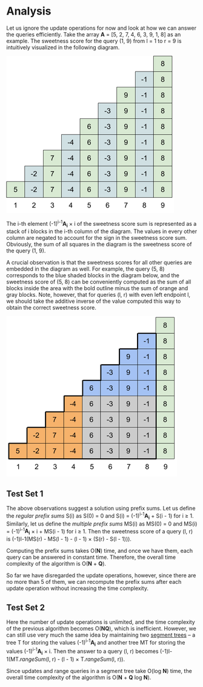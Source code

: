 # Analysis

Let us ignore the update operations for now and look at how we can answer the queries efficiently. Take the array **A** = [5, 2, 7, 4, 6, 3, 9, 1, 8] as an example. The sweetness score for the query (1, 9) from l = 1 to r = 9 is intuitively visualized in the following diagram.

![](/images/round-c-candies-ex-1.png)

The i-th element (-1)<sup>i-1</sup>**A<sub>i</sub>** × i of the sweetness score sum is represented as a stack of i blocks in the i-th column of the diagram. The values in every other column are negated to account for the sign in the sweetness score sum. Obviously, the sum of all squares in the diagram is the sweetness score of the query (1, 9).

A crucial observation is that the sweetness scores for all other queries are embedded in the diagram as well. For example, the query (5, 8) corresponds to the blue shaded blocks in the diagram below, and the sweetness score of (5, 8) can be conveniently computed as the sum of all blocks inside the area with the bold outline minus the sum of orange and gray blocks. Note, however, that for queries (l, r) with even left endpoint l, we should take the additive inverse of the value computed this way to obtain the correct sweetness score.

![](/images/round-c-candies-ex-2.png)

## Test Set 1

The above observations suggest a solution using prefix sums. Let us define the _regular prefix sums_ S(i) as S(0) = 0 and S(i) = (-1)<sup>i-1</sup>**A<sub>i</sub>** + S(i - 1) for i ≥ 1. Similarly, let us define the _multiple prefix sums_ MS(i) as MS(0) = 0 and MS(i) = (-1)<sup>i-1</sup>**A<sub>i</sub>** × i + MS(i - 1) for i ≥ 1. Then the sweetness score of a query (l, r) is
(-1)l-1(MS(r) - MS(l - 1) - (l - 1) × (S(r) - S(l - 1))).

Computing the prefix sums takes O(**N**) time, and once we have them, each query can be answered in constant time. Therefore, the overall time complexity of the algorithm is O(**N** + **Q**).

So far we have disregarded the update operations, however, since there are no more than 5 of them, we can recompute the prefix sums after each update operation without increasing the time complexity.

## Test Set 2

Here the number of update operations is unlimited, and the time complexity of the previous algorithm becomes O(**NQ**), which is inefficient. However, we can still use very much the same idea by maintaining two [segment trees](https://codeforces.com/blog/entry/18051) – a tree T for storing the values (-1)<sup>i-1</sup>**A<sub>i</sub>** and another tree MT for storing the values (-1)<sup>i-1</sup>**A<sub>i</sub>** × i. Then the answer to a query (l, r) becomes (-1)l-1(MT._rangeSum_(l, r) - (l - 1) × T._rangeSum_(l, r)).

Since updates and range queries in a segment tree take O(log **N**) time, the overall time complexity of the algorithm is O(**N** + **Q** log **N**).
